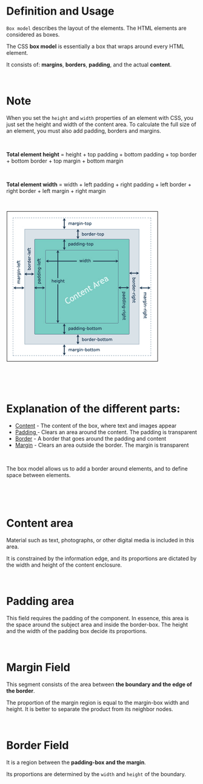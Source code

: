# Definition and Usage

`Box model` describes the layout of the elements. The HTML elements are considered as boxes.

The CSS **box model** is essentially a box that wraps around every HTML element.

It consists of: **margins**, **borders**, **padding**, and the actual **content**.

&nbsp;

# Note

When you set the `height` and `width` properties of an element with CSS, you just set the height and width of the content area. To calculate the full size of an element, you must also add padding, borders and margins.

&nbsp;

**Total element height** = height + top padding + bottom padding + top border + bottom border + top margin + bottom margin

&nbsp;

**Total element width** = width + left padding + right padding + left border + right border + left margin + right margin

&nbsp;

<img src="../../assets/box-model.png">

&nbsp;

&nbsp;

# Explanation of the different parts:

- <u>Content</u> - The content of the box, where text and images appear
- <u>Padding </u> - Clears an area around the content. The padding is transparent
- <u>Border</u> - A border that goes around the padding and content
- <u>Margin</u> - Clears an area outside the border. The margin is transparent

&nbsp;

The box model allows us to add a border around elements, and to define space between elements.

&nbsp;

&nbsp;

# Content area

Material such as text, photographs, or other digital media is included in this area.

It is constrained by the information edge, and its proportions are dictated by the width and height of the content enclosure.

&nbsp;

# Padding area

This field requires the padding of the component. In essence, this area is the space around the subject area and inside the border-box. The height and the width of the padding box decide its proportions.

&nbsp;

# Margin Field

This segment consists of the area between **the boundary and the edge of the border**.

The proportion of the margin region is equal to the margin-box width and height. It is better to separate the product from its neighbor nodes.

&nbsp;

# Border Field

It is a region between the **padding-box and the margin**.

Its proportions are determined by the `width` and `height` of the boundary.
